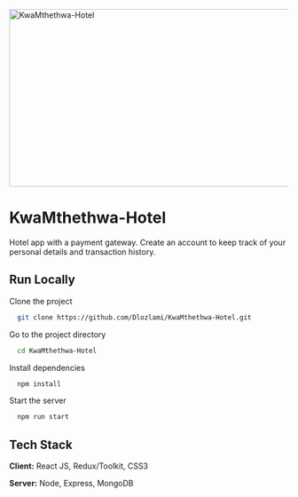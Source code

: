 <img src="https://socialify.git.ci/Dlozlami/KwaMthethwa-Hotel/image?language=1&owner=1&name=1&stargazers=1&theme=Light" alt="KwaMthethwa-Hotel" width="640" height="320" />

# KwaMthethwa-Hotel

Hotel app with a payment gateway. Create an account to keep track of your personal details and transaction history.


## Run Locally

Clone the project

```bash
  git clone https://github.com/Dlozlami/KwaMthethwa-Hotel.git
```

Go to the project directory

```bash
  cd KwaMthethwa-Hotel
```

Install dependencies

```bash
  npm install
```

Start the server

```bash
  npm run start
```

## Tech Stack

**Client:** React JS, Redux/Toolkit, CSS3

**Server:** Node, Express, MongoDB
